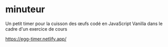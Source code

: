 # minuteur

Un petit timer pour la cuisson des œufs codé en JavaScript Vanilla dans le cadre d'un exercice de cours

https://egg-timer.netlify.app/
